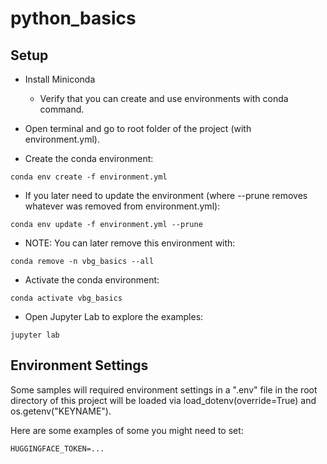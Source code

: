 # python_basics

## Setup
- Install Miniconda
  - Verify that you can create and use environments with conda command.

- Open terminal and go to root folder of the project (with environment.yml).

- Create the conda environment:
```
conda env create -f environment.yml
```

- If you later need to update the environment (where --prune removes whatever was
removed from environment.yml):
```
conda env update -f environment.yml --prune
```

- NOTE: You can later remove this environment with:
```
conda remove -n vbg_basics --all
```

- Activate the conda environment:
```
conda activate vbg_basics
```

- Open Jupyter Lab to explore the examples:
```
jupyter lab
```

## Environment Settings

Some samples will required environment settings in a ".env" file in the root directory of this project
will be loaded via load_dotenv(override=True) and os.getenv("KEYNAME").

Here are some examples of some you might need to set:
```
HUGGINGFACE_TOKEN=...
```